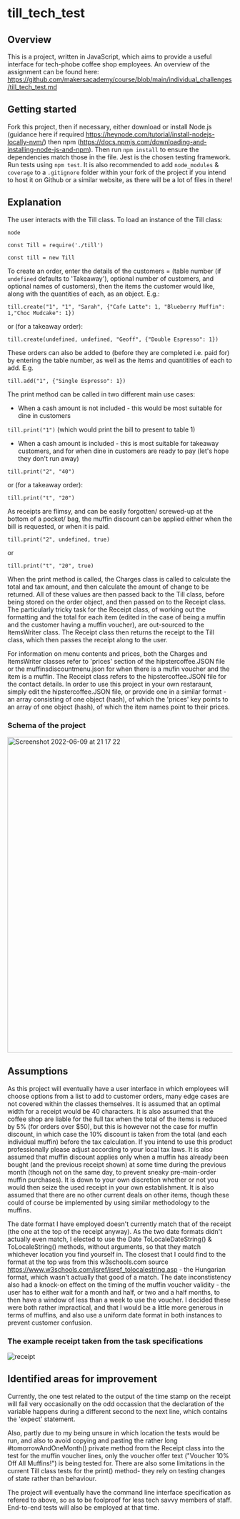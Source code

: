 # till_tech_test

## Overview
This is a project, written in JavaScript, which aims to provide a useful interface for tech-phobe coffee shop employees. An overview of the assignment can be found here: https://github.com/makersacademy/course/blob/main/individual_challenges/till_tech_test.md


## Getting started
Fork this project, then if necessary, either download or install Node.js (guidance here if required https://heynode.com/tutorial/install-nodejs-locally-nvm/) then npm (https://docs.npmjs.com/downloading-and-installing-node-js-and-npm). Then run `npm install` to ensure the dependencies match those in the file. Jest is the chosen testing framework. Run tests using `npm test`. It is also recommended to add `node_modules` & `coverage` to a `.gitignore` folder within your fork of the project if you intend to host it on Github or a similar website, as there will be a lot of files in there!


## Explanation
The user interacts with the Till class. To load an instance of the Till class:

`node`

`const Till = require('./till')`

`const till = new Till`

To create an order, enter the details of the customers = (table number (if `undefined` defaults to 'Takeaway'), optional number of customers, and optional names of customers), then the items the customer would like, along with the quantities of each, as an object. E.g.:

`till.create("1", "1", "Sarah", {"Cafe Latte": 1, "Blueberry Muffin": 1,"Choc Mudcake": 1})`


or (for a takeaway order):


`till.create(undefined, undefined, "Geoff", {"Double Espresso": 1})`


These orders can also be added to (before they are completed i.e. paid for) by entering the table number, as well as the items and quantitities of each to add. E.g.

`till.add("1", {"Single Espresso": 1})`



The print method can be called in two different main use cases: 
- When a cash amount is not included - this would be most suitable for dine in customers

`till.print("1")`
(which would print the bill to present to table 1)

- When a cash amount is included - this is most suitable for takeaway customers, and for when dine in customers are ready to pay (let's hope they don't run away)

`till.print("2", "40")`

or (for a takeaway order):

`till.print("t", "20")`


As receipts are flimsy, and can be easily forgotten/ screwed-up at the bottom of a pocket/ bag, the muffin discount can be applied either when the bill is requested, or when it is paid.

`till.print("2", undefined, true)`

or

`till.print("t", "20", true)`

When the print method is called, the Charges class is called to calculate the total and tax amount, and then calculate the amount of change to be returned. All of these values are then passed back to the Till class, before being stored on the order object, and then passed on to the Receipt class. The particularly tricky task for the Receipt class, of working out the formatting and the total for each item (edited in the case of being a muffin and the customer having a muffin voucher), are out-sourced to the ItemsWriter class. The Receipt class then returns the receipt to the Till class, which then passes the receipt along to the user.

For information on menu contents and prices, both the Charges and ItemsWriter classes refer to 'prices' section of the hipstercoffee.JSON file or the muffinsdiscountmenu.json for when there is a mufin voucher and the item is a muffin. The Receipt class refers to the hipstercoffee.JSON file for the contact details. In order to use this project in your own restaraunt, simply edit the hipstercoffee.JSON file, or provide one in a similar format - an array consisting of one object (hash), of which the 'prices' key points to an array of one object (hash), of which the item names point to their prices.

### Schema of the project
<img width="707" alt="Screenshot 2022-06-09 at 21 17 22" src="https://user-images.githubusercontent.com/98953155/172936551-edbed103-d84a-4c64-a90f-2a28e4f09588.png">



## Assumptions
As this project will eventually have a user interface in which employees will choose options from a list to add to customer orders, many edge cases are not covered within the classes themselves. It is assumed that an optimal width for a receipt would be 40 characters. It is also assumed that the coffee shop are liable for the full tax when the total of the items is reduced by 5% (for orders over $50), but this is however not the case for muffin discount, in which case the 10% discount is taken from the total (and each individual muffin) before the tax calculation. If you intend to use this product professionally please adjust according to your local tax laws. It is also assumed that muffin discount applies only when a muffin has already been bought (and the previous receipt shown) at some time during the previous month (though not on the same day, to prevent sneaky pre-main-order muffin purchases). It is down to your own discretion whether or not you would then seize the used receipt in your own establishment. It is also assumed that there are no other current deals on other items, though these could of course be implemented by using similar methodology to the muffins.

The date format I have employed doesn't currently match that of the receipt (the one at the top of the receipt anyway). As the two date formats didn't actually even match, I elected to use the Date ToLocaleDateString() & ToLocaleString() methods, without arguments, so that they match whichever location you find yourself in. The closest that I could find to the format at the top was from this w3schools.com source https://www.w3schools.com/jsref/jsref_tolocalestring.asp - the Hungarian format, which wasn't actually that good of a match. The date inconstistency also had a knock-on effect on the timing of the muffin voucher validity -  the user has to either wait for a month and half, or two and a half months, to then have a window of less than a week to use the voucher. I decided these were both rather impractical, and that I would be a little more generous in terms of muffins, and also use a uniform date format in both instances to prevent customer confusion.


### The example receipt taken from the task specifications
![receipt](https://user-images.githubusercontent.com/98953155/170071613-31bc0f8d-c486-4992-8dda-fc90c1e2de3f.jpeg)


## Identified areas for improvement
Currently, the one test related to the output of the time stamp on the receipt will fail very occasionally on the odd occassion that the declaration of the variable happens during a different second to the next line, which contains the 'expect' statement. 

Also, partly due to my being unsure in which location the tests would be run, and also to avoid copying and pasting the rather long #tomorrowAndOneMonth() private method from the Receipt class into the test for the muffin voucher lines, only the voucher offer text ("Voucher 10% Off All Muffins!") is being tested for. There are also some limitations in the current Till class tests for the print() method- they rely on testing changes of state rather than behaviour.

The project will eventually have the command line interface specification as refered to above, so as to be foolproof for less tech savvy members of staff. End-to-end tests will also be employed at that time.


